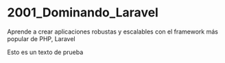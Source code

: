 # 2001_Dominando_Laravel
Aprende a crear aplicaciones robustas y escalables con el framework más popular de PHP, Laravel

Esto es un texto de prueba
